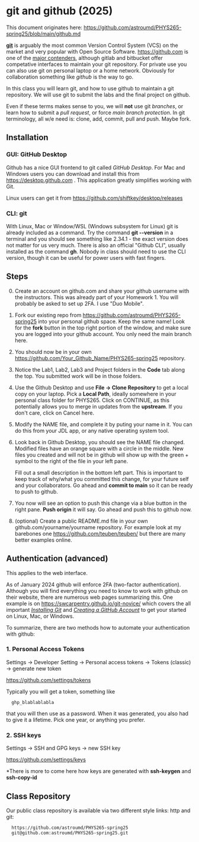 # git and github (2025)

This document originates here: https://github.com/astroumd/PHYS265-spring25/blob/main/github.md

[**git**](https://xkcd.com/1597/) is arguably the most common Version
Control System (VCS) on the market and very popular with Open Source
Software. https://github.com is one of the [major
contenders](https://en.wikipedia.org/wiki/Comparison_of_source-code-hosting_facilities),
although gitlab and bitbucket offer competative interfaces to maintain
your git repository. For private use you can also use git on
personal laptop or a home network. Obviously for collaboration something
like *github* is the way to go.

In this class you will learn git, and how to use github to maintain a
git repository. We will use git to submit the labs and the final project on github.

Even if these terms makes sense to you, we will **not** use git *branches*, or
learn how to submit a *pull request*, or force *main branch protection*.
In git terminology, all w/e need is:  clone, add, commit, pull and push. Maybe fork.

## Installation

### GUI: GitHub Desktop

Github has a nice GUI frontend to git called *GitHub Desktop*.   For Mac and Windows users
you can download and install this 
from https://desktop.github.com . This application greatly simplifies working with Git.

Linux users can get it from https://github.com/shiftkey/desktop/releases

### CLI: git

With Linux, Mac or Window/WSL (Windows subsystem for Linux)
git is already included as a command. Try the command **git \-\-version** in
a terminal and you should see something like 2.34.1 - the exact version does not matter for
us very much. There is also an official "Github CLI", usually installed as the command
**gh**.  Nobody in class should need to use the CLI version, though it can be useful
for power users with fast fingers.


## Steps

0. Create an account on github.com and share your github username with the instructors.
   This was already part of your Homework 1. You will probably be asked to set up 2FA. I use "Duo Mobile".

1. Fork our existing repo from https://github.com/astroumd/PHYS265-spring25 into your personal github space.
   Keep the same name! Look for the **fork** button in the top right portion of the window, and make sure you
   are logged into your github account.  You only need the main branch here.

2. You should now be in your own https://github.com/Your_Github_Name/PHYS265-spring25 repository.

3. Notice the Lab1, Lab2, Lab3 and Project folders in the **Code** tab along the top.
   You submitted work will be in those folders.

4. Use the Github Desktop and use **File -> Clone Repository**  to get a local copy on your laptop. Pick a **Local Path**,
   ideally somewhere in your personal class folder for PHYS265. Click on CONTINUE, as this potentially allows you
   to merge in updates from the **upstream**. If you don't care, click on Cancel here.

5. Modify the NAME file, and complete it by puting your name in it. You can do this from your JDL app, or
   any native operating system tool.

6. Look back in Github Desktop, you should see the NAME file changed.
   Modified files have an orange square with a circle in the middle.
   New files you created and will not be in github
   will show up with the green + symbol to the right of the file in your left pane. 
   
   Fill out a small description in the bottom left part. This is important to keep track of why/what you
   committed this change, for your future self and your collaborators.
   Go ahead and **commit to main** so it can be ready to push to github.

7. You now will see an option to push this change via a blue button in the right pane. **Push origin** it
   will say. Go ahead and push this to github now.

8. (optional) Create a public README.md file in your own github.com/yourname/yourname repository.
   For example look at my barebones one   https://github.com/teuben/teuben/   but there are many
   better examples online.

## Authentication (advanced)

This applies to the web interface.

As of January 2024 github will enforce 2FA (two-factor authentication). Although you will find
everything you need to know to work with github on their website, there are numerous
web pages summarizing this. One example is on https://swcarpentry.github.io/git-novice/ which
covers the all important
[*Installing Git*](https://swcarpentry.github.io/git-novice/#installing-git)
and
[*Creating a GitHub Account*](https://swcarpentry.github.io/git-novice/#creating-a-github-account)
to get your started on Linux, Mac, or Windows.

To summarize, there are two methods how to automate your authentication with github:

### 1. Personal Access Tokens

Settings -> Developer Setting  -> Personal access tokens -> Tokens (classic) -> generate new token

https://github.com/settings/tokens

Typically you will get a token, something like

      ghp_blablablabla

that you will then use as a password. When it was generated, you also had to give it a lifetime. Pick one year,
or anything you prefer.

### 2. SSH keys

Settings -> SSH and GPG keys -> new SSH key

https://github.com/settings/keys

*There is more to come here how keys are generated with **ssh-keygen** and **ssh-copy-id**

## Class Repository

Our public class repository is available via two different style links: http and git:

      https://github.com/astroumd/PHYS265-spring25
      git@github.com:astroumd/PHYS265-spring25.git

